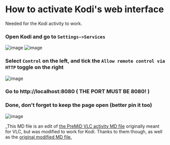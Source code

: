 # How to activate Kodi's web interface

Needed for the Kodi activity to work.

### Open Kodi and go to `Settings->Services`

![image](https://i.imgur.com/bm4QUjp.png) ![image](https://i.imgur.com/fLPSUe7.png)

### Select `Control` on the left, and tick the `Allow remote control via HTTP` toggle on the right

![image](https://i.imgur.com/byJ73yd.png)

### Go to http://localhost:8080 **( THE PORT MUST BE 8080! )**

### Done, don't forget to keep the page open (better pin it too)

![image](https://i.imgur.com/HRqK5MV.png)

\_This MD file is an edit of [the PreMiD VLC activity MD file](https://github.com/PreMiD/Activities/blob/master/websites/V/VLC/readme.md) originally meant for VLC, but was modified to work for Kodi. Thanks to them though, as well as the [original modified MD file.](https://github.com/azrafe7/vlc4youtube/blob/master/instructions/how-to-enable-vlc-web-interface.md)
